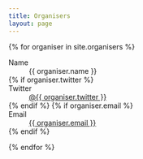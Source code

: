 ```yaml
---
title: Organisers
layout: page
---
```


{% for organiser in site.organisers %}
<div class="organiser">
    <dl>
        <dt>Name</dt>
            <dd>{{ organiser.name }}</dd>
        {% if organiser.twitter %}
            <dt>Twitter</dt>
            <dd>
                <a href="https://twitter.com/{{ organiser.twitter }}">@{{ organiser.twitter }}</a>
            </dd>
        {% endif %}
        {% if organiser.email %}
            <dt>Email</dt>
            <dd>
                <a href="mailto:{{ organiser.email }}">{{ organiser.email }}</a>
            </dd>
        {% endif %}
    </dl>
</div>
{% endfor %}
